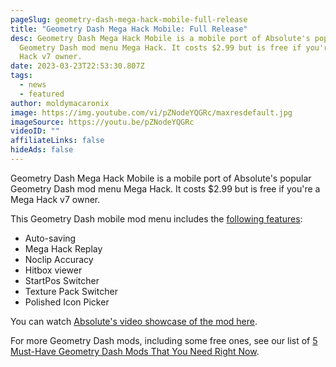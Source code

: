 ```yaml
---
pageSlug: geometry-dash-mega-hack-mobile-full-release
title: "Geometry Dash Mega Hack Mobile: Full Release"
desc: Geometry Dash Mega Hack Mobile is a mobile port of Absolute's popular
  Geometry Dash mod menu Mega Hack. It costs $2.99 but is free if you're a Mega
  Hack v7 owner.
date: 2023-03-23T22:53:30.807Z
tags:
  - news
  - featured
author: moldymacaronix
image: https://img.youtube.com/vi/pZNodeYQGRc/maxresdefault.jpg
imageSource: https://youtu.be/pZNodeYQGRc
videoID: ""
affiliateLinks: false
hideAds: false
---
```

Geometry Dash Mega Hack Mobile is a mobile port of Absolute's popular Geometry Dash mod menu Mega Hack. It costs $2.99 but is free if you're a Mega Hack v7 owner.

This Geometry Dash mobile mod menu includes the [following features](https://absolllute.com/store/view_mega_hack_mobile):

* Auto-saving
* Mega Hack Replay
* Noclip Accuracy
* Hitbox viewer
* StartPos Switcher
* Texture Pack Switcher
* Polished Icon Picker

You can watch [Absolute's video showcase of the mod here](https://youtu.be/pZNodeYQGRc).

For more Geometry Dash mods, including some free ones, see our list of [5 Must-Have Geometry Dash Mods That You Need Right Now](/posts/5-must-have-geometry-dash-mods-that-you-need-right-now/).
